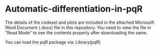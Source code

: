 # Automatic-differentiation-in-pqR

The details of the codeset and plots are included in the attached Microsoft Word Document (.docx) file in this repository. 
You need to view the file in "Read Mode" to see the contents properly after downloading the same.

You can load the pqR package via: Library(pqR)
